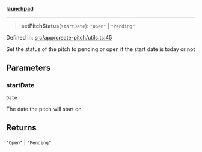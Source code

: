 [**launchpad**](index.md)

***

> **setPitchStatus**(`startDate`): `"Open"` \| `"Pending"`

Defined in: [src/app/create-pitch/utils.ts:45](https://github.com/victorbratov/launchpad/blob/ba912ff5e4884ef55d41a8ab239f2bb8e81f8ecb/src/app/create-pitch/utils.ts#L45)

Set the status of the pitch to pending or open if the start date is today or not

## Parameters

### startDate

`Date`

The date the pitch will start on

## Returns

`"Open"` \| `"Pending"`
